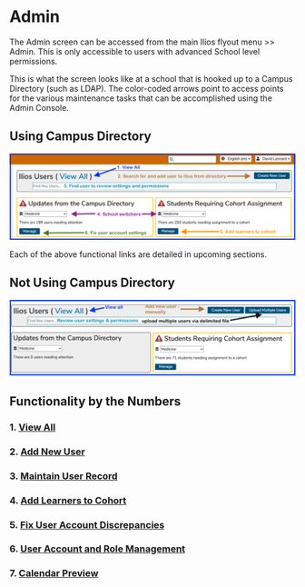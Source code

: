 # Admin

The Admin screen can be accessed from the main Ilios flyout menu >> Admin. This is only accessible to users with advanced School level permissions.

This is what the screen looks like at a school that is hooked up to a Campus Directory (such as LDAP). The color-coded arrows point to access points for the various maintenance tasks that can be accomplished using the Admin Console.

## Using Campus Directory

![with campus directory](../images/admin_console/README/with_campus_directory.png)

Each of the above functional links are detailed in upcoming sections.

## Not Using Campus Directory

![without campus directory](../images/admin_console/README/without_campus_directory.png)

## Functionality by the Numbers

### 1. [View All](https://iliosproject.gitbook.io/ilios-user-guide/admin/view-all)

### 2. [Add New User](https://iliosproject.gitbook.io/ilios-user-guide/admin/create-new-user)

### 3. [Maintain User Record](https://iliosproject.gitbook.io/ilios-user-guide/admin/maintain-user-record)

### 4. [Add Learners to Cohort](https://iliosproject.gitbook.io/ilios-user-guide/admin/add-learners-to-cohort)

### 5. [Fix User Account Discrepancies](https://iliosproject.gitbook.io/ilios-user-guide/admin/fix-user-account-discrepancies)

### 6. [User Account and Role Management](https://iliosproject.gitbook.io/ilios-user-guide/admin/user-account-and-role-management)

### 7. [Calendar Preview](https://iliosproject.gitbook.io/ilios-user-guide/admin/calendar-preview)
